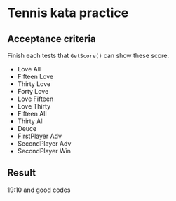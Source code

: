 ﻿# Tennis kata practice

## Acceptance criteria

Finish each tests that `GetScore()` can show these score.
- Love All
- Fifteen Love
- Thirty Love
- Forty Love
- Love Fifteen
- Love Thirty
- Fifteen All
- Thirty All
- Deuce
- FirstPlayer Adv
- SecondPlayer Adv
- SecondPlayer Win

## Result

19:10
and good codes